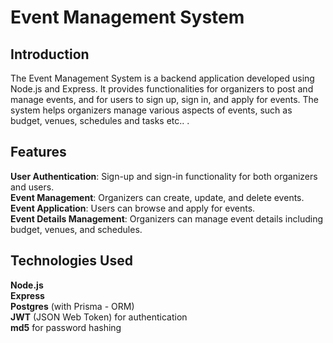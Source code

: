 # Event Management System
## Introduction
The Event Management System is a backend application developed using Node.js and Express. It provides functionalities for organizers to post and manage events, and for users to sign up, sign in, and apply for events. The system helps organizers manage various aspects of events, such as budget, venues, schedules and tasks etc.. .

## Features
**User Authentication**: Sign-up and sign-in functionality for both organizers and users.<br>
**Event Management**: Organizers can create, update, and delete events.<br>
**Event Application**: Users can browse and apply for events.<br>
**Event Details Management**: Organizers can manage event details including budget, venues, and schedules.<br>

## Technologies Used
**Node.js** <br>
**Express** <br>
**Postgres** (with Prisma - ORM) <br>
**JWT** (JSON Web Token) for authentication <br>
**md5** for password hashing <br>
